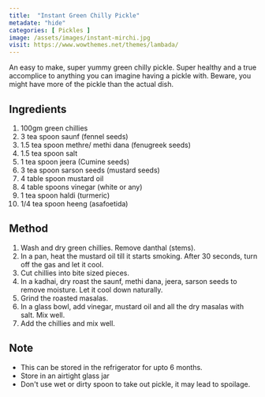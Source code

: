 ```yaml
---
title:  "Instant Green Chilly Pickle"
metadate: "hide"
categories: [ Pickles ]
image: /assets/images/instant-mirchi.jpg
visit: https://www.wowthemes.net/themes/lambada/
---
```


An easy to make, super yummy green chilly pickle. Super healthy and a true accomplice to anything you can imagine having a pickle with. Beware, you might have more of the pickle than the actual dish.

## Ingredients

1. 100gm green chillies
2. 3 tea spoon saunf (fennel seeds)
3. 1.5 tea spoon methre/ methi dana (fenugreek seeds)
4. 1.5 tea spoon salt
5. 1 tea spoon jeera (Cumine seeds)
6. 3 tea spoon sarson seeds (mustard seeds)
7. 4 table spoon mustard oil
8. 4 table spoons vinegar (white or any)
9. 1 tea spoon haldi (turmeric)
10. 1/4 tea spoon heeng (asafoetida)
    

## Method

1. Wash and dry green chillies. Remove danthal (stems).
2. In a pan, heat the mustard oil till it starts smoking. After 30 seconds, turn off the gas and let it cool.
3. Cut chillies into bite sized pieces.
4. In a kadhai, dry roast the saunf, methi dana, jeera, sarson seeds to remove moisture. Let it cool down naturally.
5. Grind the roasted masalas.
6. In a glass bowl, add vinegar, mustard oil and all the dry masalas with salt. Mix well.
7. Add the chillies and mix well.


## Note

- This can be stored in the refrigerator for upto 6 months.
- Store in an airtight glass jar
- Don't use wet or dirty spoon to take out pickle, it may lead to spoilage.